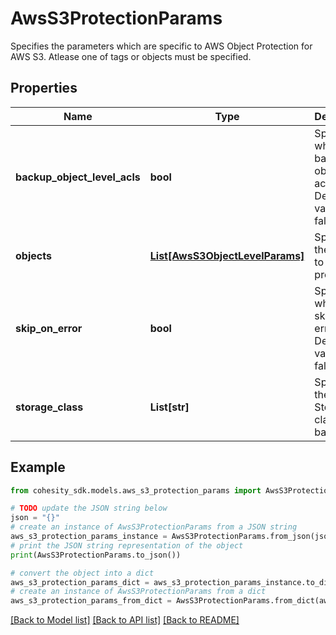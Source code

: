 # AwsS3ProtectionParams

Specifies the parameters which are specific to AWS Object Protection for AWS S3. Atlease one of tags or objects must be specified.

## Properties

Name | Type | Description | Notes
------------ | ------------- | ------------- | -------------
**backup_object_level_acls** | **bool** | Specifies whether to backup object level acls. Default value is false. | [optional] 
**objects** | [**List[AwsS3ObjectLevelParams]**](AwsS3ObjectLevelParams.md) | Specifies the objects to be protected. | [optional] 
**skip_on_error** | **bool** | Specifies whether to skip files on error or not. Default value is false. | [optional] 
**storage_class** | **List[str]** | Specifies the AWS S3 Storage classes to backup. | [optional] 

## Example

```python
from cohesity_sdk.models.aws_s3_protection_params import AwsS3ProtectionParams

# TODO update the JSON string below
json = "{}"
# create an instance of AwsS3ProtectionParams from a JSON string
aws_s3_protection_params_instance = AwsS3ProtectionParams.from_json(json)
# print the JSON string representation of the object
print(AwsS3ProtectionParams.to_json())

# convert the object into a dict
aws_s3_protection_params_dict = aws_s3_protection_params_instance.to_dict()
# create an instance of AwsS3ProtectionParams from a dict
aws_s3_protection_params_from_dict = AwsS3ProtectionParams.from_dict(aws_s3_protection_params_dict)
```
[[Back to Model list]](../README.md#documentation-for-models) [[Back to API list]](../README.md#documentation-for-api-endpoints) [[Back to README]](../README.md)


